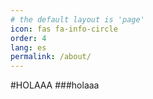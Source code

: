 ```yaml
---
# the default layout is 'page'
icon: fas fa-info-circle
order: 4
lang: es
permalink: /about/
---
```



#HOLAAA
###holaaa